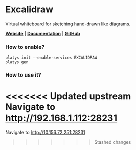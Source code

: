 # Excalidraw

Virtual whiteboard for sketching hand-drawn like diagrams. 

**[Website](http://excalidraw.com/)** | **[Documentation](https://github.com/excalidraw/excalidraw#documentation)** | **[GitHub](https://github.com/excalidraw/excalidraw)**

### How to enable?

```
platys init --enable-services EXCALIDRAW
platys gen
```

### How to use it?

<<<<<<< Updated upstream
Navigate to <http://192.168.1.112:28231>
=======
Navigate to <http://10.156.72.251:28231>
>>>>>>> Stashed changes
